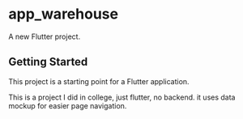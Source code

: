 # app_warehouse

A new Flutter project.

## Getting Started

This project is a starting point for a Flutter application.

This is a project I did in college, just flutter, no backend. it uses data mockup for easier page navigation.

